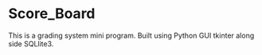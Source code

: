 # Score_Board
This is a grading system mini program. Built
using Python GUI tkinter along side SQLlite3.
